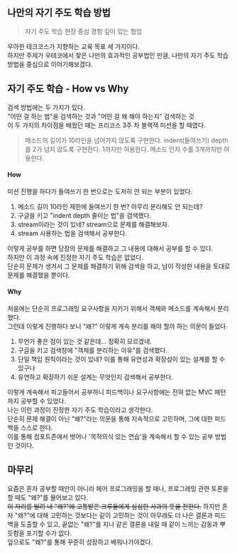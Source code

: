 ## 나만의 자기 주도 학습 방법
>자기 주도 학습
>현장 중심 경험
>깊이 있는 협업

우아한 테크코스가 지향하는 교육 목표 세 가지이다.  
하지만 주제가 우테코에서 찾은 나만의 효과적인 공부법인 만큼, 나만의 자기 주도 학습 방법을 중심으로 이야기해보겠다.

## 자기 주도 학습 - How vs Why
검색 방법에는 두 가지가 있다.  
"어떤 걸 하는 법"을 검색하는 것과 "어떤 걸 왜 해야 하는지" 검색하는 것  
이 두 가지의 차이점을 배웠던 때는 프리코스 3주 차 블랙잭 미션을 할 때였다.  
> 메소드의 길이가 10라인을 넘어가지 않도록 구현한다.
> indent(들여쓰기) depth를 2가 넘지 않도록 구현한다. 1까지만 허용한다.
> 메소드 인자 수를 3개까지만 허용한다.

#### How  
미션 진행을 하다가 들여쓰기 한 번으로는 도저히 안 되는 부분이 있었다.  
1. 메소드 길이 10라인 제한에 들여쓰기 한 번? 아무리 분리해도 안 되는데?
1. 구글을 키고 "indent depth 줄이는 법"을 검색했다.
1. stream이라는 것이 있네? stream으로 문제를 해결해보자.
1. stream 사용하는 법을 검색해서 공부한다.

이렇게 공부를 하면 당장의 문제를 해결하고 그 내용에 대해서 공부를 할 수 있다.  
하지만 이 과정 속에 진정한 자기 주도 학습은 없었다.  
단순히 문제가 생겨서 그 문제를 해결하기 위해 검색을 하고, 남이 작성한 내용을 토대로 문제를 해결했을 뿐이다.  
  
#### Why  
처음에는 단순히 프로그래밍 요구사항을 지키기 위해서 객체와 메소드를 계속해서 분리했다.  
그런데 이렇게 진행하다 보니 "왜?" 이렇게 계속 분리를 해야 할까 하는 의문이 들었다.  
1. 무언가 좋은 점이 있는 것 같은데... 정확히 모르겠네.
1. 구글을 키고 검색창에 "객체를 분리하는 이유"를 검색했다.
1. 단일 책임 원칙이라는 것이 있네? 이를 통해 유연성과 확장성이 있는 설계를 할 수 있구나
1. 유연하고 확장하기 쉬운 설계는 무엇인지 검색해서 공부한다.

이렇게 계속해서 파고들어서 공부하니 피드백이나 요구사항에는 전혀 없는 MVC 패턴까지 공부할 수 있었다.  
나는 이런 과정이 진정한 자기 주도 학습이라고 생각한다.  
단순히 문제 해결이 아닌 "왜?"라는 의문을 통해 지속적으로 고민하며, 그에 대한 피드백을 스스로 한다.  
이를 통해 컴포트존에서 벗어나 '목적의식 있는 연습'을 계속해서 할 수 있는 공부 방법인 것이다.  
  
## 마무리  
요즘은 혼자 공부할 때만이 아니라 페어 프로그래밍을 할 때나, 프로그래밍 관련 토론을 할 때도 "왜?"를 물어보고 있다.  
~~이 자리를 빌려 내 "왜?"에 고통받은 크루들에게 심심한 사과의 뜻을 전한다.~~
하지만 혼자 "왜?"에 대해 고민하는 것보다는 같이 고민하는 것이 아무래도 더 나은 결론과 피드백을 도출할 수 있고,
 끝없는 "왜?"를 지나 같은 결론을 내릴 때 같이 느끼는 감동과 뿌듯함을 포기할 수가 없다.  
 앞으로도 "왜?"를 통해 꾸준히 성장하고 배워나가야겠다.